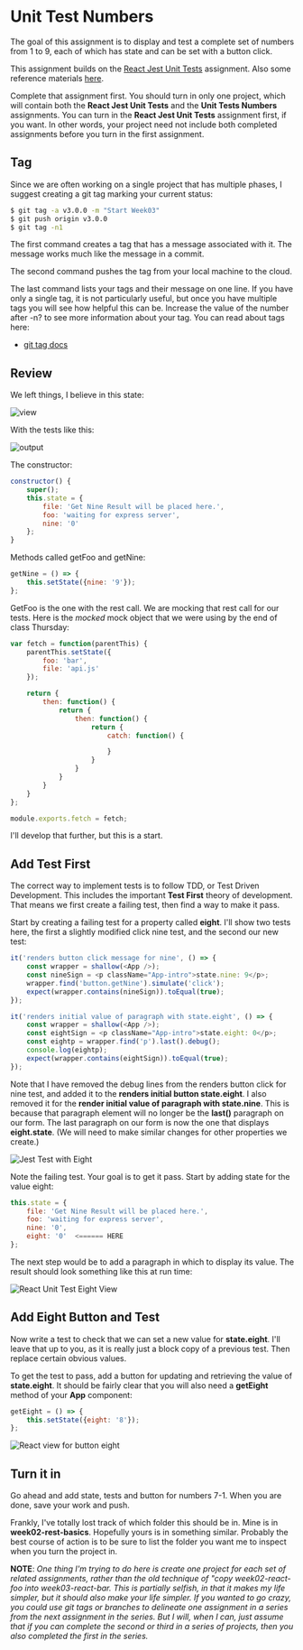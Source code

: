 # Unit Test Numbers

The goal of this assignment is to display and test a complete set of numbers from 1 to 9, each of which has state and can be set with a button click.

This assignment builds on the [React Jest Unit Tests][rjut] assignment. Also some reference materials [here](http://bit.ly/jest-cra).

Complete that assignment first. You should turn in only one project, which will contain both the **React Jest Unit Tests** and the **Unit Tests Numbers** assignments. You can turn in the **React Jest Unit Tests** assignment first, if you want. In other words, your project need not include both completed assignments before you turn in the first assignment.

## Tag

Since we are often working on a single project that has multiple phases, I suggest creating a git tag marking your current status:

```bash
$ git tag -a v3.0.0 -m "Start Week03"
$ git push origin v3.0.0
$ git tag -n1
```

The first command creates a tag that has a message associated with it. The message works much like the message in a commit.

The second command pushes the tag from your local machine to the cloud.

The last command lists your tags and their message on one line. If you have only a single tag, it is not particularly useful, but once you have multiple tags you will see how helpful this can be. Increase the value of the number after -n? to see more information about your tag. You can read about tags here:

- [git tag docs](https://git-scm.com/book/en/v2/Git-Basics-Tagging)

## Review

We left things, I believe in this state:

![view][rutv]

With the tests like this:

![output][ruto]

The constructor:

```javascript
constructor() {
    super();
    this.state = {
        file: 'Get Nine Result will be placed here.',
        foo: 'waiting for express server',
        nine: '0'
    };
}
```

Methods called getFoo and getNine:

```javascript
getNine = () => {
    this.setState({nine: '9'});
};
```

GetFoo is the one with the rest call. We are mocking that rest call for our tests. Here is the _mocked_ mock object that we were using by the end of class Thursday:

```javascript
var fetch = function(parentThis) {
    parentThis.setState({
        foo: 'bar',
        file: 'api.js'
    });

    return {
        then: function() {
            return {
                then: function() {
                    return {
                        catch: function() {

                        }
                    }
                }
            }
        }
    }
};

module.exports.fetch = fetch;
```

I'll develop that further, but this is a start.

## Add Test First

The correct way to implement tests is to follow TDD, or Test Driven Development. This includes the important **Test First** theory of development. That means we first create a failing test, then find a way to make it pass.

Start by creating a failing test for a property called **eight**. I'll show two tests here, the first a slightly modified click nine test, and the second our new test:

```javascript
it('renders button click message for nine', () => {
    const wrapper = shallow(<App />);
    const nineSign = <p className="App-intro">state.nine: 9</p>;
    wrapper.find('button.getNine').simulate('click');
    expect(wrapper.contains(nineSign)).toEqual(true);
});

it('renders initial value of paragraph with state.eight', () => {
    const wrapper = shallow(<App />);
    const eightSign = <p className="App-intro">state.eight: 0</p>;
    const eightp = wrapper.find('p').last().debug();
    console.log(eightp);
    expect(wrapper.contains(eightSign)).toEqual(true);
});
```

Note that I have removed the debug lines from the renders button click for nine test, and added it to the **renders initial button state.eight**. I also removed it for the **render initial value of paragraph with state.nine**. This is because that paragraph element will no longer be the **last()** paragraph on our form. The last paragraph on our form is now the one that displays **eight.state**. (We will need to make similar changes for other properties we create.)

![Jest Test with Eight][rjue]

Note the failing test. Your goal is to get it pass. Start by adding state for the value eight:

```javascript
this.state = {
    file: 'Get Nine Result will be placed here.',
    foo: 'waiting for express server',
    nine: '0',
    eight: '0'  <====== HERE
};
```

The next step would be to add a paragraph in which to display its value. The result should look something like this at run time:

![React Unit Test Eight View][rutev]

## Add Eight Button and Test

Now write a test to check that we can set a new value for **state.eight**. I'll leave that up to you, as it is really just a block copy of a previous test. Then replace certain obvious values.

To get the test to pass, add a button for updating and retrieving the value of **state.eight**. It should be fairly clear that you will also need a **getEight** method of your **App** component:

```javascript
getEight = () => {
    this.setState({eight: '8'});
};
```

![React view for button eight][rvbe]

## Turn it in

Go ahead and add state, tests and button for numbers 7-1. When you are done, save your work and push.

Frankly, I've totally lost track of which folder this should be in. Mine is in **week02-rest-basics**. Hopefully yours is in something similar. Probably the best course of action is to be sure to list the folder you want me to inspect when you turn the project in.

**NOTE**: _One thing I'm trying to do here is create one project for each set of related assignments, rather than the old technique of "copy week02-react-foo into week03-react-bar. This is partially selfish, in that it makes my life simpler, but it should also make your life simpler. If you wanted to go crazy, you could use git tags or branches to delineate one assignment in a series from the next assignment in the series. But I will, when I can, just assume that if you can complete the second or third in a series of projects, then you also completed the first in the series._

[rjut]: http://www.ccalvert.net/books/CloudNotes/Assignments/React/RestTests.html
[rutv]: https://s3.amazonaws.com/bucket01.elvenware.com/images/react-unit-test-view.png
[ruto]: https://s3.amazonaws.com/bucket01.elvenware.com/images/react-unit-test-output.png
[rjue]: https://s3.amazonaws.com/bucket01.elvenware.com/images/react-unit-test-eight.png
[rutev]: https://s3.amazonaws.com/bucket01.elvenware.com/images/react-unit-test-eight-view.png
[rvbe]: https://s3.amazonaws.com/bucket01.elvenware.com/images/react-unit-test-button-view.png
